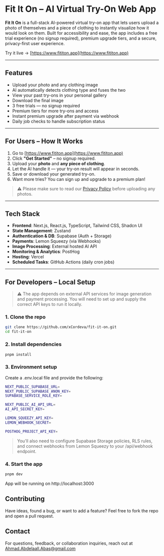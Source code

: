 # Fit It On – AI Virtual Try-On Web App

**Fit It On** is a full-stack AI-powered virtual try-on app that lets users upload a photo of themselves and a piece of clothing to instantly visualize how it would look on them. Built for accessibility and ease, the app includes a free trial experience (no signup required), premium upgrade tiers, and a secure, privacy-first user experience.

Try it live → [https://www.fititon.app](https://www.fititon.app)

---

## Features

- Upload your photo and any clothing image
- AI automatically detects clothing type and fuses the two
- View your past try-ons in your personal gallery
- Download the final image
- 3 free trials — no signup required
- Premium tiers for more try-ons and access
- Instant premium upgrade after payment via webhook
- Daily job checks to handle subscription status

---

## For Users – How It Works

1. Go to [https://www.fititon.app](https://www.fititon.app)
2. Click **"Get Started"** – no signup required.
3. Upload your **photo** and **any piece of clothing**.
4. Let the AI handle it — your try-on result will appear in seconds.
5. Save or download your generated try-on.
6. Want more tries? You can sign up and upgrade to a premium plan!

> ⚠️ Please make sure to read our [Privacy Policy](https://www.fititon.app/privacy-policy) before uploading any photos.

---

## Tech Stack

- **Frontend**: Next.js, React.js, TypeScript, Tailwind CSS, Shadcn UI
- **State Management**: Zustand
- **Authentication & DB**: Supabase (Auth + Storage)
- **Payments**: Lemon Squeezy (via Webhooks)
- **Image Processing**: External hosted AI API
- **Monitoring & Analytics**: PostHog
- **Hosting**: Vercel
- **Scheduled Tasks**: GitHub Actions (daily cron jobs)

---

## For Developers – Local Setup

> ⚠️ The app depends on external API services for image generation and payment processing. You will need to set up and supply the correct API keys to run it locally.

### 1. Clone the repo

```bash
git clone https://github.com/xCordeva/fit-it-on.git
cd fit-it-on
```
### 2. Install dependencies
```bash
pnpm install
```
### 3. Environment setup
Create a .env.local file and provide the following:
```bash
NEXT_PUBLIC_SUPABASE_URL=
NEXT_PUBLIC_SUPABASE_ANON_KEY=
SUPABASE_SERVICE_ROLE_KEY=

NEXT_PUBLIC_AI_API_URL=
AI_API_SECRET_KEY=

LEMON_SQUEEZY_API_KEY=
LEMON_WEBHOOK_SECRET=

POSTHOG_PROJECT_API_KEY=
```
> You'll also need to configure Supabase Storage policies, RLS rules, and connect webhooks from Lemon Squeezy to your /api/webhook endpoint.

### 4. Start the app
```bash
pnpm dev
```
App will be running on http://localhost:3000

## Contributing
Have ideas, found a bug, or want to add a feature? Feel free to fork the repo and open a pull request.


## Contact
For questions, feedback, or collaboration inquiries, reach out at Ahmad.Abdelaall.Abas@gmail.com

